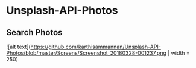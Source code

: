 # Unsplash-API-Photos

## Search Photos
![alt text](https://github.com/karthisammannan/Unsplash-API-Photos/blob/master/Screens/Screenshot_20180328-001237.png | width = 250)
